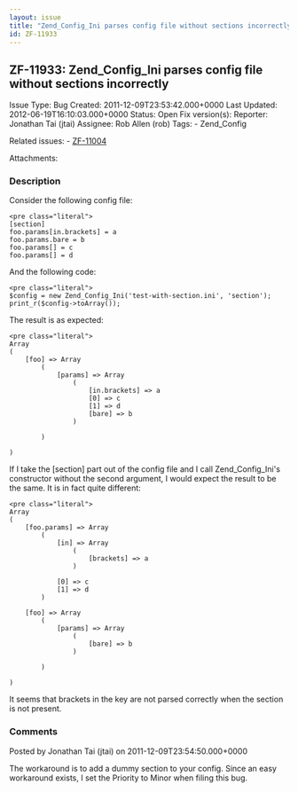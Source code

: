 ```yaml
---
layout: issue
title: "Zend_Config_Ini parses config file without sections incorrectly"
id: ZF-11933
---
```


ZF-11933: Zend\_Config\_Ini parses config file without sections incorrectly
---------------------------------------------------------------------------

 Issue Type: Bug Created: 2011-12-09T23:53:42.000+0000 Last Updated: 2012-06-19T16:10:03.000+0000 Status: Open Fix version(s): 
 Reporter:  Jonathan Tai (jtai)  Assignee:  Rob Allen (rob)  Tags: - Zend\_Config
 
 Related issues: - [ZF-11004](/issues/browse/ZF-11004)
 
 Attachments: 
### Description

Consider the following config file:

 
    <pre class="literal">
    [section]
    foo.params[in.brackets] = a
    foo.params.bare = b
    foo.params[] = c
    foo.params[] = d


And the following code:

 
    <pre class="literal">
    $config = new Zend_Config_Ini('test-with-section.ini', 'section');
    print_r($config->toArray());


The result is as expected:

 
    <pre class="literal">
    Array
    (
        [foo] => Array
            (
                [params] => Array
                    (
                        [in.brackets] => a
                        [0] => c
                        [1] => d
                        [bare] => b
                    )
    
            )
    
    )


If I take the [section] part out of the config file and I call Zend\_Config\_Ini's constructor without the second argument, I would expect the result to be the same. It is in fact quite different:

 
    <pre class="literal">
    Array
    (
        [foo.params] => Array
            (
                [in] => Array
                    (
                        [brackets] => a
                    )
    
                [0] => c
                [1] => d
            )
    
        [foo] => Array
            (
                [params] => Array
                    (
                        [bare] => b
                    )
    
            )
    
    )


It seems that brackets in the key are not parsed correctly when the section is not present.

 

 

### Comments

Posted by Jonathan Tai (jtai) on 2011-12-09T23:54:50.000+0000

The workaround is to add a dummy section to your config. Since an easy workaround exists, I set the Priority to Minor when filing this bug.

 

 